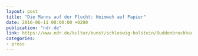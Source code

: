 ```yaml
---
layout: post
title: "Die Manns auf der Flucht: Heimweh auf Papier"
date: 2016-06-11 00:00:00 +0200
publication: "ndr.de"
link: https://www.ndr.de/kultur/kunst/schleswig-holstein/Buddenbrockhaus-zeigt-die-Manns-im-Exil,fluchexilfamiliemann100.html
categories:
- press
---
```

